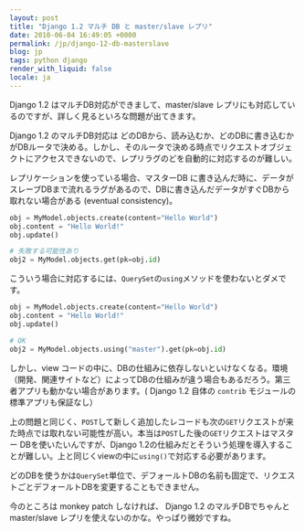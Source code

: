 ```yaml
---
layout: post
title: "Django 1.2 マルチ DB と master/slave レプリ"
date: 2010-06-04 16:49:05 +0000
permalink: /jp/django-12-db-masterslave
blog: jp
tags: python django
render_with_liquid: false
locale: ja
---
```


Django 1.2 はマルチDB対応ができまして、master/slave
レプリにも対応しているのですが、詳しく見るといろな問題が出てきます。

Django 1.2 のマルチDB対応は
どのDBから、読み込むか、どのDBに書き込むかがDBルータで決める。しかし、そのルータで決める時点でリクエストオブジェクトにアクセスできないので、レプリラグのどを自動的に対応するのが難しい。

レプリケーションを使っている場合、マスターDB
に書き込んだ時に、データがスレーブDBまで流れるラグがあるので、DBに書き込んだデータがすぐDBから取れない場合がある
(eventual consistency)。

```python
obj = MyModel.objects.create(content="Hello World")
obj.content = "Hello World!"
obj.update()

# 失敗する可能性あり
obj2 = MyModel.objects.get(pk=obj.id)
```

こういう場合に対応するには、`QuerySet`の`using`メソッドを使わないとダメです。

```python
obj = MyModel.objects.create(content="Hello World")
obj.content = "Hello World!"
obj.update()

# OK
obj2 = MyModel.objects.using("master").get(pk=obj.id)
```

しかし、view コードの中に、DBの仕組みに依存しないといけなくなる。環境
（開発、関連サイトなど）によってDBの仕組みが違う場合もあるだろう。第三者アプリも動かない場合があります。(
Django 1.2 自体の `contrib` モジュールの標準アプリも保証なし）

上の問題と同じく、`POST`して新しく追加したレコードも次の`GET`リクエストが来た時点では取れない可能性が高い。本当は`POST`した後の`GET`リクエストはマスター DBを使いたいんですが、Django 1.2の仕組みだとそういう処理を導入することが難しい。上と同じくviewの中に`using()`で対応する必要があります。

どのDBを使うかは`QuerySet`単位で、デフォールトDBの名前も固定で、リクエストごとデフォールトDBを変更することもできません。

今のところは monkey patch しなければ、 Django 1.2 のマルチDBでちゃんと master/slave レプリを使えないのかな。やっぱり微妙ですね。
